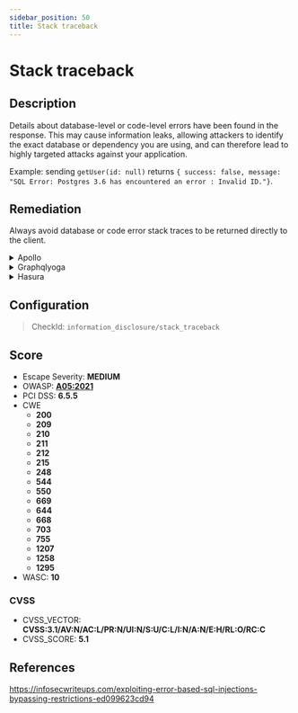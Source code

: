 ```yaml
---
sidebar_position: 50
title: Stack traceback
---
```


# Stack traceback

## Description

Details about database-level or code-level errors have been found in the response. This may cause information leaks, allowing attackers to identify the exact database or dependency you are using, and can therefore lead to highly targeted attacks against your application.

Example: sending `getUser(id: null)` returns `{ success: false, message: "SQL Error: Postgres 3.6 has encountered an error : Invalid ID."}`.

## Remediation

Always avoid database or code error stack traces to be returned directly to the client.


<details>
    <summary>Apollo</summary>

Never allow database or code error stack traces to be returned directly to the client.

This remediation is supported by our [GraphQL Armor](https://github.com/Escape-Technologies/graphql-armor) middleware.

When using Apollo you can also disable exception tracebacks in the response by either setting `NODE_ENV` to `production` or enforcing it:

```javascript
const server = new ApolloServer({
  ...,
  debug: false
)}
````

To learn more, you can read [Apollo's documentation on omitting stack traces](https://www.apollographql.com/docs/apollo-server/data/errors/#omitting-or-including-stacktrace).

*Note: if you are working in a development or staging environment, error disclosure might happen on purpose.
In that case, check if this is also the case in production by:
- Using our cURL copy button to find the request that generated the stack trace.
- Changing URL and authentication tokens to match your production environment.

If the issue doesn't happen in production, you can safely ignore it.*


</details>

<details>
    <summary>Graphqlyoga</summary>

Enable [error masking](https://www.the-guild.dev/graphql/yoga-server/docs/features/error-masking) to hide stack traces in production.

Since it is enabled by default, you are probably missing the variable `NODE_ENV=production` in your production environment.


</details>

<details>
    <summary>Hasura</summary>

Set the `HASURA_GRAPHQL_DEV_MODE` env variable to `false` in all user-facing environments.

Source: https://hasura.io/docs/latest/graphql/core/deployment/graphql-engine-flags/reference/

*Note: if you are working in a development or staging environment, error disclosure might happen on purpose.
In that case, make sure your production environment has `HASURA_GRAPHQL_DEV_MODE` set to `false`*


</details>

## Configuration

> CheckId: `information_disclosure/stack_traceback`



## Score

- Escape Severity: **<span className="medium-severity">MEDIUM</span>**
- OWASP: **[A05:2021](https://owasp.org/Top10/A05_2021-Security_Misconfiguration/)**
- PCI DSS: **6.5.5**
- CWE
  - **200**
  - **209**
  - **210**
  - **211**
  - **212**
  - **215**
  - **248**
  - **544**
  - **550**
  - **669**
  - **644**
  - **668**
  - **703**
  - **755**
  - **1207**
  - **1258**
  - **1295**
- WASC: **10**



### CVSS

- CVSS_VECTOR: **CVSS:3.1/AV:N/AC:L/PR:N/UI:N/S:U/C:L/I:N/A:N/E:H/RL:O/RC:C**
- CVSS_SCORE: **5.1**

## References

https://infosecwriteups.com/exploiting-error-based-sql-injections-bypassing-restrictions-ed099623cd94
